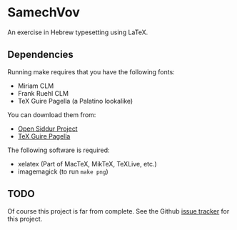 SamechVov
=========

An exercise in Hebrew typesetting using LaTeX.

Dependencies
------------
Running make requires that you have the following fonts:
* Miriam CLM
* Frank Ruehl CLM
* TeX Guire Pagella (a Palatino lookalike)

You can download them from:
* [Open Siddur Project](http://opensiddur.org/tools/fonts/)
* [TeX Guire Pagella](http://www.gust.org.pl/projects/e-foundry/tex-gyre/pagella)

The following software is required:
* xelatex (Part of MacTeX, MikTeX, TeXLive, etc.)
* imagemagick (to run `make png`)

TODO
----
Of course this project is far from complete. See the Github [issue tracker](https://github.com/chaimleib/SamechVov/issues) for this project.